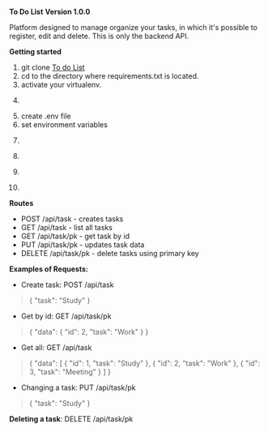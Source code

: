 **To Do List**
**Version 1.0.0**

Platform designed to manage organize your tasks, in which it's possible to register, edit and delete. This is only the backend API.

**Getting started**

1. git clone [To do List](git@github.com:ericalaboissiere/todolist.git)
2. cd to the directory where requirements.txt is located.
3. activate your virtualenv.
4. ```$ pip install -r requirements.txt in your shell.
5. create .env file
6. set environment variables
5. ```$ flask db init
6. ```$ flask db migrate -m "Initial migration."
7. ```$ flask db upgrade
8. ```$ flask run

**Routes**

- POST /api/task - creates tasks
- GET /api/task - list all tasks
- GET /api/task/pk - get task by id
- PUT /api/task/pk - updates task data
- DELETE /api/task/pk - delete tasks using primary key

**Examples of Requests:**

- Create task: POST /api/task
>{
>	"task": "Study"
>}


- Get by id: GET /api/task/pk
>{
>  "data": {
>    "id": 2,
>    "task": "Work"
>  }
>}


- Get all: GET /api/task
>{
>  "data": [
>    {
>      "id": 1,
>      "task": "Study"
>    },
>    {
>      "id": 2,
>      "task": "Work"
>    },
>    {
>      "id": 3,
>      "task": "Meeting"
>    }
>  ]
>}

- Changing a task: PUT /api/task/pk
>{
>	"task": "Study"
>}


**Deleting a task**: DELETE /api/task/pk
